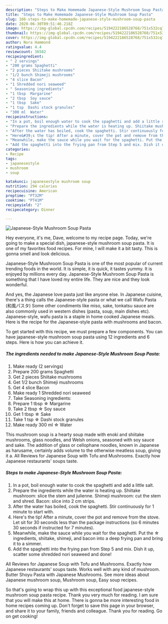 ```yaml
---
description: "Steps to Make Homemade Japanese-Style Mushroom Soup Pasta"
title: "Steps to Make Homemade Japanese-Style Mushroom Soup Pasta"
slug: 166-steps-to-make-homemade-japanese-style-mushroom-soup-pasta
date: 2020-06-30T09:51:46.218Z
image: https://img-global.cpcdn.com/recipes/5194222186528768/751x532cq70/japanese-style-mushroom-soup-pasta-recipe-main-photo.jpg
thumbnail: https://img-global.cpcdn.com/recipes/5194222186528768/751x532cq70/japanese-style-mushroom-soup-pasta-recipe-main-photo.jpg
cover: https://img-global.cpcdn.com/recipes/5194222186528768/751x532cq70/japanese-style-mushroom-soup-pasta-recipe-main-photo.jpg
author: Nora Hammond
ratingvalue: 4.4
reviewcount: 36582
recipeingredient:
- " 2 servings"
- "200 grams Spaghetti"
- "2 pieces Shiitake mushrooms"
- "1/2 bunch Shimeji mushrooms"
- "4 slice Bacon"
- "1 Shredded nori seaweed"
- " Seasoning ingredients"
- "1 tbsp  Margarine"
- "2 tbsp  Soy sauce"
- "1 tbsp  Sake"
- "1 tsp  Dashi stock granules"
- "300 ml  Water"
recipeinstructions:
- "In a pot, boil enough water to cook the spaghetti and add a little salt."
- "Prepare the ingredients while the water is heating up. Shiitake mushroom: slice the stem and julienne. Shimeji mushroom: cut the stem and shred. Bacon: slice into 2 cm strips."
- "After the water has boiled, cook the spaghetti. Stir continuously for 1 minute to start with."
- "Here&#39;s the tip! After a minute, cover the pot and remove from the stove. Let sit for 30 seconds less than the package instructions (so 6 minutes 30 seconds if instructed for 7 minutes)."
- "Meanwhile, make the sauce while you wait for the spaghetti. Put the ☆ ingredients, shiitake, shimeji, and bacon into a deep frying pan and bring it to a simmer."
- "Add the spaghetti into the frying pan from Step 5 and mix. Dish it up, scatter some shredded nori seaweed and done!"
categories:
- Recipe
tags:
- japanesestyle
- mushroom
- soup

katakunci: japanesestyle mushroom soup 
nutrition: 294 calories
recipecuisine: American
preptime: "PT32M"
cooktime: "PT41M"
recipeyield: "2"
recipecategory: Dinner

---
```



![Japanese-Style Mushroom Soup Pasta](https://img-global.cpcdn.com/recipes/5194222186528768/751x532cq70/japanese-style-mushroom-soup-pasta-recipe-main-photo.jpg)

Hey everyone, it's me, Dave, welcome to my recipe page. Today, we're going to make a special dish, japanese-style mushroom soup pasta. It is one of my favorites food recipes. For mine, I will make it a bit tasty. This is gonna smell and look delicious.

Japanese-Style Mushroom Soup Pasta is one of the most popular of current trending foods in the world. It is simple, it is quick, it tastes yummy. It is enjoyed by millions every day. Japanese-Style Mushroom Soup Pasta is something that I have loved my entire life. They are nice and they look wonderful.

And yes, the Japanese love pasta just like anyone else. In Japanese cuisine, there&#39;s a thing calls the Japanese-style pasta or what we call Wafu Pasta (和風パスタ) Some other condiments like miso, sake, tonkatsu sauce are also commonly used in western dishes (pasta, soup, main dishes etc). Japanese-style, wafu pasta is a staple in home cooked Japanese meals. Here is the recipe for the Japanese-style pasta with mushrooms and bacon.


To get started with this recipe, we must prepare a few components. You can have japanese-style mushroom soup pasta using 12 ingredients and 6 steps. Here is how you can achieve it.

<!--inarticleads1-->

##### The ingredients needed to make Japanese-Style Mushroom Soup Pasta:

1. Make ready  (2 servings)
1. Prepare 200 grams Spaghetti
1. Get 2 pieces Shiitake mushrooms
1. Get 1/2 bunch Shimeji mushrooms
1. Get 4 slice Bacon
1. Make ready 1 Shredded nori seaweed
1. Take  Seasoning ingredients:
1. Prepare 1 tbsp ☆ Margarine
1. Take 2 tbsp ☆ Soy sauce
1. Get 1 tbsp ☆ Sake
1. Take 1 tsp ☆ Dashi stock granules
1. Make ready 300 ml ☆ Water


This mushroom soup is a hearty soup made with enoki and shiitake mushrooms, glass noodles, and Welsh onions, seasoned with soy sauce and sake. The addition of glass or cellophane noodles, known in Japanese as harusame, certainly adds volume to the otherwise meatless soup, giving it a. All Reviews for Japanese Soup with Tofu and Mushrooms. Exactly how Japanese restaurants&#39; soups taste. 

<!--inarticleads2-->

##### Steps to make Japanese-Style Mushroom Soup Pasta:

1. In a pot, boil enough water to cook the spaghetti and add a little salt.
1. Prepare the ingredients while the water is heating up. Shiitake mushroom: slice the stem and julienne. Shimeji mushroom: cut the stem and shred. Bacon: slice into 2 cm strips.
1. After the water has boiled, cook the spaghetti. Stir continuously for 1 minute to start with.
1. Here&#39;s the tip! After a minute, cover the pot and remove from the stove. Let sit for 30 seconds less than the package instructions (so 6 minutes 30 seconds if instructed for 7 minutes).
1. Meanwhile, make the sauce while you wait for the spaghetti. Put the ☆ ingredients, shiitake, shimeji, and bacon into a deep frying pan and bring it to a simmer.
1. Add the spaghetti into the frying pan from Step 5 and mix. Dish it up, scatter some shredded nori seaweed and done!


All Reviews for Japanese Soup with Tofu and Mushrooms. Exactly how Japanese restaurants&#39; soups taste. Works well with any kind of mushroom. Butter Shoyu Pasta with Japanese Mushrooms. See more ideas about Japanese mushroom soup, Mushroom soup, Easy soup recipes. 

So that's going to wrap this up with this exceptional food japanese-style mushroom soup pasta recipe. Thank you very much for reading. I am sure that you will make this at home. There is gonna be more interesting food in home recipes coming up. Don't forget to save this page in your browser, and share it to your family, friends and colleague. Thank you for reading. Go on get cooking!
